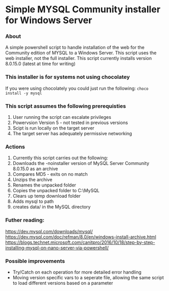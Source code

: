# Simple MYSQL Community installer for Windows Server

### About

A simple powershell script to handle installation of the web for the Community edition of MYSQL to a Windows Server.
This script uses the web installer, not the full installer.
This script currently installs version 8.0.15.0 (latest at time for writing)

### This installer is for systems not using chocolatey

If you were using chocolately you could just run the following:
`choco install -y mysql`

### This script assumes the following prerequisties

1. User running the script can escalate privileges
2. Powervsion Version 5 - not tested in previous versions
3. Scipt is run locally on the target server
4. The target server has adequately permissive networking

### Actions

1. Currently this script carries out the following:
2. Downloads the -noinstaller version of MySQL Server Community 8.0.15.0 as an archive
3. Compares MD5 - exits on no match
4. Unzips the archive
5. Renames the unpacked folder
6. Copies the unpacked folder to C:\MySQL
7. Clears up temp download folder 
8. Adds mysql to path
9. creates data/ in the MySQL directory 

### Futher reading:
https://dev.mysql.com/downloads/mysql/
https://dev.mysql.com/doc/refman/8.0/en/windows-install-archive.html
https://blogs.technet.microsoft.com/canitpro/2016/10/18/step-by-step-installing-mysql-on-nano-server-via-powershell/

### Possible improvements
- Try/Catch on each operation for more detailed error handling
- Moving version specific vars to a seperate file, allowing the same script to load different versions based on a parameter
